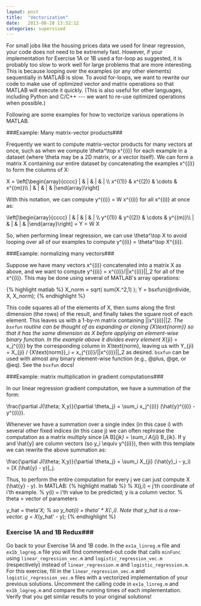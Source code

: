 ```yaml
---
layout: post
title:  "Vectorization"
date:   2013-08-28 13:32:12
categories: supervised
---
```


For small jobs like the housing prices data we used for linear regression, your code does not need to be extremely fast.  However, if your implementation for Exercise 1A or 1B used a for-loop as suggested, it is probably too slow to work well for large problems that are more interesting.  This is because looping over the examples (or any other elements) sequentially in MATLAB is slow.  To avoid for-loops, we want to rewrite our code to make use of optimized vector and matrix operations so that MATLAB will execute it quickly.  (This is also useful for other languages, including Python and C/C++ --- we want to re-use optimized operations when possible.)

Following are some examples for how to vectorize various operations in MATLAB.

###Example: Many matrix-vector products###

Frequently we want to compute matrix-vector products for many vectors at once, such as when we compute <m>\theta^\top x^{(i)}</m> for each example in a dataset (where <m>\theta</m> may be a 2D matrix, or a vector itself).  We can form a matrix <m>X</m> containing our entire dataset  by concatenating the examples <m>x^{(i)}</m> to form the columns of <m>X</m>:

<m>
X = \left[\begin{array}{cccc}
  | &amp; |  &amp;  | &amp; | \\
  x^{(1)} &amp; x^{(2)} &amp; \cdots &amp; x^{(m)}\\
    | &amp; |  &amp;  | &amp; |\end{array}\right]
</m>

With this notation, we can compute <m>y^{(i)} = W x^{(i)}</m> for all <m>x^{(i)}</m> at once as:

<m>
\left[\begin{array}{cccc}
| &amp; |  &amp;  | &amp; | \\
y^{(1)} &amp; y^{(2)} &amp; \cdots &amp; y^{(m)}\\
| &amp; |  &amp;  | &amp; |\end{array}\right] = Y = W X
</m>

So, when performing linear regression, we can use <m>\theta^\top X</m> to avoid looping over all of our examples to compute <m>y^{(i)} = \theta^\top X^{(i)}</m>.

###Example:  normalizing many vectors###

Suppose we have many vectors <m>x^{(i)}</m> concatenated into a matrix <m>X</m> as above, and we want to compute <m>y^{(i)} = x^{(i)}/||x^{(i)}||_2</m> for all of the <m>x^{(i)}</m>.  This may be done using several of MATLAB's array operations:

{% highlight matlab %}
  X_norm = sqrt( sum(X.^2,1) );
  Y = bsxfun(@rdivide, X, X_norm);
{% endhighlight %}

This code squares all of the elements of X, then sums along the first dimension (the rows) of the result, and finally takes the square root of each element.  This leaves us with a 1-by-m matrix containing <m>||x^{(i)}||_2</m>.  The `bsxfun` routine can be thought of as expanding or cloning <m>{X\text{norm}}</m> so that it has the same dimension as <m>X</m> before applying an element-wise binary function.  In the example above it divides every element <m>X_{ji} = x_j^{(i)}</m> by the corresponding column in <m>X\text{norm}</m>, leaving us with <m>Y_{ji} = X_{ji} / {X\text{norm}}_i = x_j^{(i)}/||x^{(i)}||_2</m> as desired.  `bsxfun` can be used with almost any binary element-wise function (e.g., @plus, @ge, or @eq).  See the `bsxfun` docs!

###Example:  matrix multiplication in gradient computations###

In our linear regression gradient computation, we have a summation of the form:

<m>
\frac{\partial J(\theta; X,y)}{\partial \theta_j} = \sum_i x_j^{(i)} (\hat{y}^{(i)} - y^{(i)}). 
</m>

Whenever we have a summation over a single index (in this case <m>i</m>) with several other fixed indices (in this case <m>j</m>) we can often rephrase the computation as a matrix multiply since <m>[A B]_{jk} = \sum_i A_{ji} B_{ik}</m>.  If <m>y</m> and <m>\hat{y}</m> are column vectors (so <m>y_i \equiv y^{(i)}</m>), then with this template we can rewrite the above summation as:

<m>
\frac{\partial J(\theta; X,y)}{\partial \theta_j} = \sum_i X_{ji} (\hat{y}_i - y_i) = [X (\hat{y} - y)]_j.
</m>

Thus, to perform the entire computation for every <m>j</m> we can just compute <m>X (\hat{y} - y)</m>.  In MATLAB:
{% highlight matlab %}
% X(j,i) = j'th coordinate of i'th example.
% y(i) = i'th value to be predicted;  y is a column vector.
% theta = vector of parameters

y_hat = theta'*X; % so y_hat(i) = theta' * X(:,i).  Note that y_hat is a *row-vector*.
g = X*(y_hat' - y);
{% endhighlight %}

### Exercise 1A and 1B Redux###

Go back to your Exercise 1A and 1B code.  In the `ex1a_linreg.m` file and `ex1b_logreg.m` file you will find commented-out code that calls `minFunc` using `linear_regression_vec.m` and `logistic_regression_vec.m` (respectively) instead of `linear_regression.m` and `logistic_regression.m`.  For this exercise, fill in the `linear_regression_vec.m` and `logistic_regression_vec.m` files with a vectorized implementation of your previous solutions.  Uncomment the calling code in `ex1a_linreg.m` and `ex1b_logreg.m` and compare the running times of each implementation.  Verify that you get similar results to your original solutions!

